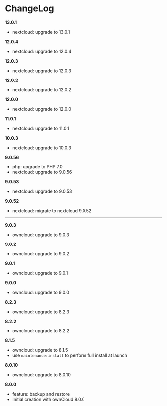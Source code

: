 # ChangeLog

**13.0.1**
- nextcloud: upgrade to 13.0.1

**12.0.4**
- nextcloud: upgrade to 12.0.4

**12.0.3**
- nextcloud: upgrade to 12.0.3

**12.0.2**
- nextcloud: upgrade to 12.0.2

**12.0.0**
- nextcloud: upgrade to 12.0.0

**11.0.1**
- nextcloud: upgrade to 11.0.1

**10.0.3**
- nextcloud: upgrade to 10.0.3

**9.0.56**
- php: upgrade to PHP 7.0
- nextcloud: upgrade to 9.0.56

**9.0.53**
- nextcloud: upgrade to 9.0.53

**9.0.52**
- nextcloud: migrate to nextcloud 9.0.52

- - -

**9.0.3**
- owncloud: upgrade to 9.0.3

**9.0.2**
- owncloud: upgrade to 9.0.2

**9.0.1**
- owncloud: upgrade to 9.0.1

**9.0.0**
- owncloud: upgrade to 9.0.0

**8.2.3**
- owncloud: upgrade to 8.2.3

**8.2.2**
- owncloud: upgrade to 8.2.2

**8.1.5**
- owncloud: upgrade to 8.1.5
- use `maintenance:install` to perform full install at launch

**8.0.10**
- owncloud: upgrade to 8.0.10

**8.0.0**
- feature: backup and restore
- Initial creation with ownCloud 8.0.0
